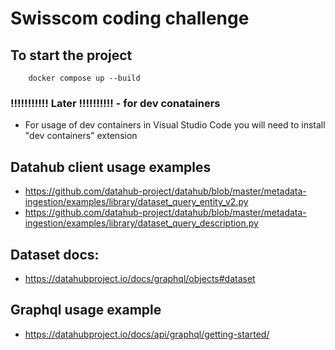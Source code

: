 # Swisscom coding challenge

## To start the project
```
    docker compose up --build
```

### !!!!!!!!!!! Later !!!!!!!!!! - for dev conatainers
- For usage of dev containers in Visual Studio Code you will need to install "dev containers" extension



## Datahub client usage examples
- https://github.com/datahub-project/datahub/blob/master/metadata-ingestion/examples/library/dataset_query_entity_v2.py
- https://github.com/datahub-project/datahub/blob/master/metadata-ingestion/examples/library/dataset_query_description.py


## Dataset docs:
- https://datahubproject.io/docs/graphql/objects#dataset


## Graphql usage example
- https://datahubproject.io/docs/api/graphql/getting-started/